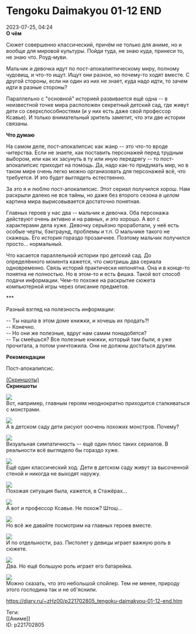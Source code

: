 Tengoku Daimakyou 01-12 END
============================

   
 2023-07-25, 04:24   
   **О чём**    
   
 Сюжет совершенно классический, причём не только для аниме, но и вообще для мировой культуры. Пойди туда, не знаю куда, принеси то, не знаю что. Роуд-муви.   
   
 Мальчик и девочка идут по пост-апокалиптическому миру, полному чудовищ, и что-то ищут. Ищут они разное, но почему-то ходят вместе. С другой стороны, если ни один из них не знает, куда надо идти, то зачем идти в разные стороны?   
   
 Параллельно с "основной" историей развивается ещё одна -- в неизвестной точке мира расположен секретный детский сад, где живут дети со сверхспособностями (и у них есть даже свой профессор Ксавье). И только внимательный зритель заметит, что эти две истории связаны.   
   
  **Что думаю**    
   
 На самом деле, пост-апокалипсис как жанр -- это что-то вроде читерства. Если не знаете, как поставить персонажей перед трудным выбором, или как их засунуть в ту или иную передрягу -- то пост-апокалипсис приходит на помощь. Да, надо как-то придумать мир, но в таком мире очень легко можно организовать для персонажей всё, что требуется. И это будет выглядеть естественно.   
   
 За это я и люблю пост-апокалипсис. Этот сериал получился хорош. Нам раскрыли далеко не все тайны, но даже без второго сезона  *в целом*  картина мира вырисовывается достаточно понятная.   
   
 Главных героев у нас два -- мальчик и девочка. Оба персонажа действуют очень активно и на равных, и это хорошо. А вот с характерами дела хуже. Девочку серьёзно проработали, у неё есть особые черты, бэкграунд, проблемы и т.п. О мальчике такого не скажешь. Его история гораздо прозаичнее. Поэтому мальчик получился просто... нормальный.   
   
 Что касается параллельной истории про детский сад. До определённого момента кажется, что смотришь два сериала одновременно. Связь историй практически непонятна. Она и в конце-то понятна не полностью. Но в этом-то и есть фишка. Такой вот способ подачи информации. Чем-то похоже на раскрытие сюжета компьютерной игры через описание предметов.   
   
 \*\*\*   
   
 Разный взгляд на полезность информации:   
   
 -- Ты нашла в этом доме книжки, и хочешь их продать?!   
 -- Конечно.   
 -- Но они же полезные, вдруг нам самим понадобятся?   
 -- Ты смеёшься? Все полезные книжки, который там были, я уже прочитала, а потом уничтожила. Они не должны достаться другим.   
   
  **Рекомендации**    
   
 Пост-апокалипсис.   
   
  [(Скриншоты)](https://zHz00.diary.ru/p221702805.htm?index=1#linkmore221702805m1)      
  **Скриншоты**    
    
  [![](pics/WTBKVl.jpg)](http://yapx.ru/image/WTBKV)    
 Вот, например, главным героям неоднократно приходится сталкиваться с монстрами.   
   
  [![](pics/WTBKSl.jpg)](http://yapx.ru/image/WTBKS)    
 А в детском саду дети рисуют ооочень похожих монстров. Почему?   
   
  [![](pics/WTBKTl.jpg)](http://yapx.ru/image/WTBKT)    
 Визуальная симпатичность -- ещё один плюс таких сериалов. В реальности всё выглядело бы гораздо хуже.   
   
  [![](pics/WTBKUl.jpg)](http://yapx.ru/image/WTBKU)    
 Ещё один классический ход. Дети в детском саду живут за высоченной стеной и никогда не выходят наружу.   
   
  [![](pics/WTBKYl.jpg)](http://yapx.ru/image/WTBKY)    
 Похожая ситуация была, кажется, в Стажёрах...   
   
  [![](pics/WTBKZl.jpg)](http://yapx.ru/image/WTBKZ)    
 А вот и профессор Ксавье. Не похож? Штош...   
   
  [![](pics/WTBKel.jpg)](http://yapx.ru/image/WTBKe)    
 Но всё же давайте посмотрим на главных героев вместе.   
   
  [![](pics/WTBKal.jpg)](http://yapx.ru/image/WTBKa)    
 И по отдельности, раз. Пистолет у девицы играет важную роль в сюжете.   
   
  [![](pics/WTBKcl.jpg)](http://yapx.ru/image/WTBKc)    
 Два. Но ещё большую роль играет его батарейка.   
   
  [![](pics/WTBKdl.jpg)](http://yapx.ru/image/WTBKd)    
 Можно сказать, что это небольшой спойлер. Тем не менее, природу этого господина так и не об'яснили.   
      
    
 <https://diary.ru/~zHz00/p221702805_tengoku-daimakyou-01-12-end.htm>   
   
 Теги:   
 [[Аниме]]   
 ID: p221702805